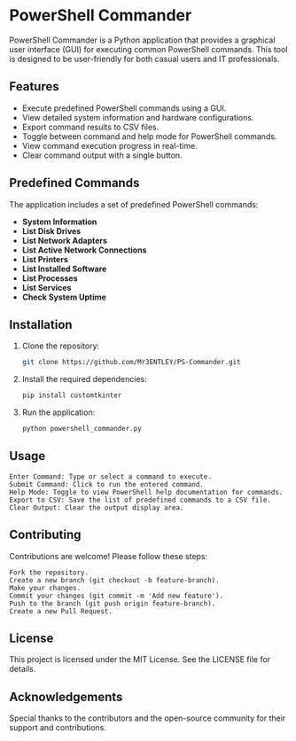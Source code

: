 # PowerShell Commander

PowerShell Commander is a Python application that provides a graphical user interface (GUI) for executing common PowerShell commands. This tool is designed to be user-friendly for both casual users and IT professionals.

## Features

- Execute predefined PowerShell commands using a GUI.
- View detailed system information and hardware configurations.
- Export command results to CSV files.
- Toggle between command and help mode for PowerShell commands.
- View command execution progress in real-time.
- Clear command output with a single button.

## Predefined Commands

The application includes a set of predefined PowerShell commands:

- **System Information**
- **List Disk Drives**
- **List Network Adapters**
- **List Active Network Connections**
- **List Printers**
- **List Installed Software**
- **List Processes**
- **List Services**
- **Check System Uptime**

## Installation

1. Clone the repository:
    
    ```bash
   git clone https://github.com/Mr3ENTLEY/PS-Commander.git

2. Install the required dependencies:
    ```bash
    pip install customtkinter

3. Run the application:

    ```bash
    python powershell_commander.py

## Usage

    Enter Command: Type or select a command to execute.
    Submit Command: Click to run the entered command.
    Help Mode: Toggle to view PowerShell help documentation for commands.
    Export to CSV: Save the list of predefined commands to a CSV file.
    Clear Output: Clear the output display area.

## Contributing

Contributions are welcome! Please follow these steps:

    Fork the repository.
    Create a new branch (git checkout -b feature-branch).
    Make your changes.
    Commit your changes (git commit -m 'Add new feature').
    Push to the branch (git push origin feature-branch).
    Create a new Pull Request.

## License

This project is licensed under the MIT License. See the LICENSE file for details.

## Acknowledgements

Special thanks to the contributors and the open-source community for their support and contributions.
